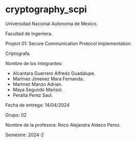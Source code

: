 # cryptography_scpi
Universidad Nacional Autonoma de Mexico.

Facultad de Ingeniera.

Project 01: Secure Communication Protocol Implementation.

Criptografa.

Nombre de los integrantes:
 - Alcantara Guerrero Alfredo Guadalupe.
 - Martnez Jimenez Mara Fernanda.
 - Martnez Manzo Adrian.
 - Maya Segundo Marisol.
 - Peralta Perez Saul.

Fecha de entrega: 14/04/2024

Grupo: 02

Nombre de la profesora: Roco Alejandra Aldeco Perez.

Semestre: 2024-2
